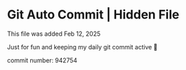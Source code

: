 # Git Auto Commit | Hidden File

This file was added Feb 12, 2025

Just for fun and keeping my daily git commit active 🤪

commit number: 942754
